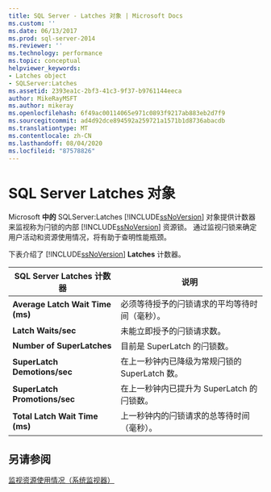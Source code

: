 ```yaml
---
title: SQL Server - Latches 对象 | Microsoft Docs
ms.custom: ''
ms.date: 06/13/2017
ms.prod: sql-server-2014
ms.reviewer: ''
ms.technology: performance
ms.topic: conceptual
helpviewer_keywords:
- Latches object
- SQLServer:Latches
ms.assetid: 2393ea1c-2bf3-41c3-9f37-b9761144eeca
author: MikeRayMSFT
ms.author: mikeray
ms.openlocfilehash: 6f49ac00114065e971c0893f9217ab883eb2d7f9
ms.sourcegitcommit: ad4d92dce894592a259721a1571b1d8736abacdb
ms.translationtype: MT
ms.contentlocale: zh-CN
ms.lasthandoff: 08/04/2020
ms.locfileid: "87578826"
---
```

# <a name="sql-server-latches-object"></a>SQL Server Latches 对象
  Microsoft **中的** SQLServer:Latches [!INCLUDE[ssNoVersion](../../includes/ssnoversion-md.md)] 对象提供计数器来监视称为闩锁的内部 [!INCLUDE[ssNoVersion](../../includes/ssnoversion-md.md)] 资源锁。 通过监视闩锁来确定用户活动和资源使用情况，将有助于查明性能瓶颈。  
  
 下表介绍了 [!INCLUDE[ssNoVersion](../../includes/ssnoversion-md.md)] **Latches** 计数器。  
  
|SQL Server Latches 计数器|说明|  
|---------------------------------|-----------------|  
|**Average Latch Wait Time (ms)**|必须等待授予的闩锁请求的平均等待时间（毫秒）。|  
|**Latch Waits/sec**|未能立即授予的闩锁请求数。|  
|**Number of SuperLatches**|目前是 SuperLatch 的闩锁数。|  
|**SuperLatch Demotions/sec**|在上一秒钟内已降级为常规闩锁的 SuperLatch 数。|  
|**SuperLatch Promotions/sec**|在上一秒钟内已提升为 SuperLatch 的闩锁数。|  
|**Total Latch Wait Time (ms)**|上一秒钟内的闩锁请求的总等待时间（毫秒）。|  
  
## <a name="see-also"></a>另请参阅  
 [监视资源使用情况（系统监视器）](monitor-resource-usage-system-monitor.md)  
  
  
